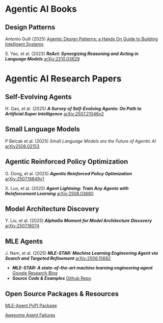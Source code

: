 # Agentic AI Books
## Design Patterns 
Antonio Gulli (2025) [Agentic Design Patterns: a Hands On Guide to Building Intelligent Systems](https://docs.google.com/document/u/0/d/1rsaK53T3Lg5KoGwvf8ukOUvbELRtH-V0LnOIFDxBryE/mobilebasic)

S. Yao, et al. (2023) _**ReAct: Synergizing Reasoning and Acting in Language Models**_ [arXiv:2210.03629](https://arxiv.org/pdf/2210.03629)

# Agentic AI Research Papers

## Self-Evolving Agents
H. Gao, et al. (2025) _**A Survey of Self-Evolving Agents: On Path to Artificial Super Intelligence**_ [arXiv:2507.21046v2](https://arxiv.org/abs/2507.21046)

## Small Language Models
P Belcak et al. (2025) _Small Language Models are the Future of Agentic AI_ [arXiv2506.02153](https://arxiv.org/pdf/2506.02153)

## Agentic Reinforced Policy Optimization
G. Dong, et al. (2025) _**Agentic Reinforced Policy Optimization**_ [arXiv:2507.19849v1](https://arxiv.org/abs/2507.19849v1)

X. Luo, et al. (2025) _**Agent Lightning: Train Any Agents with Reinforcement Learning**_ [arXiv:2508.03680](https://arxiv.org/abs/2508.03680)

## Model Architecture Discovery
Y. Liu, et al. (2025) _**AlphaGo Moment for Model Architecture Discovery**_ [arXiv:2507.18074](https://arxiv.org/abs/2507.18074)

## MLE Agents
J. Nam, et al. (2025) _**MLE-STAR: Machine Learning Engineering Agent via Search and Targeted Refinement**_ [arXiv:2506.15692](https://arxiv.org/pdf/2506.15692)
  - _**MLE-STAR: A state-of-the-art machine learning engineering agent**_ [Google Research Blog](https://research.google/blog/mle-star-a-state-of-the-art-machine-learning-engineering-agents/)
  - _**Source Code & Examples**_ [Github Repo](https://github.com/jaehyun513/MLE-STAR)

## Open Source Packages & Resources
[MLE-Agent PyPI Package](https://pypi.org/project/mle-agent/)

[Awesome Agent Failures](https://github.com/vectara/awesome-agent-failures)
